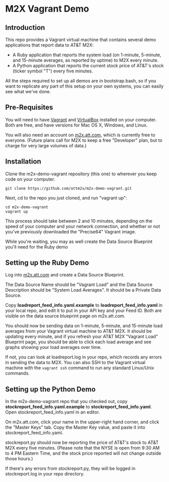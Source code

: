 # M2X Vagrant Demo


## Introduction

This repo provides a Vagrant virtual machine that contains several demo applications that report data to AT&T M2X:

* A Ruby application that reports the system load (on 1-minute, 5-minute, and 15-minute averages, as reported by uptime) to M2X every minute.
* A Python application that reports the current stock price of AT&T's stock (ticker symbol "T") every five minutes.

All the steps required to set up all demos are in bootstrap.bash, so if you want to replicate any part of this setup on your own systems, you can easily see what we've done.

## Pre-Requisites

You will need to have [Vagrant](http://www.vagrantup.com/) and [VirtualBox](https://www.virtualbox.org/) installed on your computer. Both are free, and have versions for Mac OS X, Windows, and Linux.

You will also need an account on [m2x.att.com](https://m2x.att.com), which is currently free to everyone. (Future plans call for M2X to keep a free "Developer" plan, but to charge for very large volumes of data.)

## Installation
Clone the m2x-demo-vagrant repository (this one) to wherever you keep code on your computer.

```
git clone https://github.com/attm2x/m2x-demo-vagrant.git
```

Next, cd to the repo you just cloned, and run "vagrant up":

```
cd m2x-demo-vagrant
vagrant up
```

This process should take between 2 and 10 minutes, depending on the speed of your computer and your network connection, and whether or not you've previously downloaded the "Precise64" Vagrant image.

While you're waiting, you may as well create the Data Source Blueprint you'll need for the Ruby demo



## Setting up the Ruby Demo

Log into [m2x.att.com](https://m2x.att.com) and create a Data Source Blueprint.

The Data Source Name should be "Vagrant Load" and the Data Source Description should be "System Load Averages". It should be a Private Data Source.

Copy **loadreport_feed_info.yaml.example** to **loadreport_feed_info.yaml** in your local repo, and edit it to put in your API key and your Feed ID. Both are visible on the data source blueprint page on m2x.att.com.

You should now be sending data on 1-minute, 5-minute, and 15-minute load averages from your Vagrant virtual machine to AT&T M2X. It should be updating every minute, and if you refresh your AT&T M2X "Vagrant Load" Blueprint page, you should be able to click each load average and see graphs showing your load averages over time.

If not, you can look at loadreport.log in your repo, which records any errors in sending the data to M2X. You can also SSH to the Vagrant virtual machine with the ```vagrant ssh``` command to run any standard Linux/Unix commands.


## Setting up the Python Demo

In the m2x-demo-vagrant repo that you checked out, copy **stockreport_feed_info.yaml.example** to **stockreport_feed_info.yaml**. Open stockreport_feed_info.yaml in an editor.

On m2x.att.com, click your name in the upper-right hand corner, and click the "Master Keys" tab. Copy the Master Key value, and paste it into stockreport_feed_info.yaml.

stockreport.py should now be reporting the price of AT&T's stock to AT&T M2X every five minutes. (Please note that the NYSE is open from 9:30 AM to 4 PM Eastern Time, and the stock price reported will not change outside those hours.)

If there's any errors from stockreport.py, they will be logged in stockreport.log in your repo directory.
